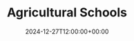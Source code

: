 ---
weight: 10100
title: "Agricultural Schools"
description: "Your Global Directory of Agricultural Schools"
icon: travel_explore
date: 2024-12-27T12:00:00+00:00
---